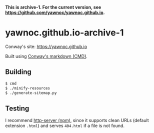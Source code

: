 **This is archive-1. For the current version,
see <https://github.com/yawnoc/yawnoc.github.io>.**

# yawnoc.github.io-archive-1

Conway's site: https://yawnoc.github.io

Built using [Conway's markdown (CMD)][cmd].

## Building

````bash
$ cmd
$ ./minify-resources
$ ./generate-sitemap.py
````

## Testing

I recommend [http-server (npm)][http-server],
since it supports clean URLs (default extension `.html`)
and serves `404.html` if a file is not found.

[cmd]: https://github.com/conway-markdown/conway-markdown
[http-server]: https://github.com/http-party/http-server
